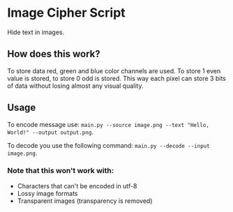 # Image Cipher Script
Hide text in images.

## How does this work?
To store data red, green and blue color channels are used. To store 1 even value is stored, to store 0 odd is stored. This way each pixel can store 3 bits of data without losing almost any visual quality.

## Usage
To encode message use: `main.py --source image.png --text "Hello, World!" --output output.png`.

To decode you use the following command: `main.py --decode --input image.png`.

### Note that this won't work with:
- Characters that can't be encoded in utf-8
- Lossy image formats
- Transparent images (transparency is removed)
